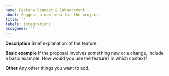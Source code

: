 ```yaml
---
name: Feature Request & Enhancement 💡
about: Suggest a new idea for the project.
title: ''
labels: integrations
assignees: ''
---
```


<!-- This is not an exhaustive model but a help. No step is mandatory. -->

**Description**
Brief explanation of the feature.

**Basic example**
If the proposal involves something new or a change, include a basic example. How would you use the feature? In which context?

**Other**
Any other things you want to add.
